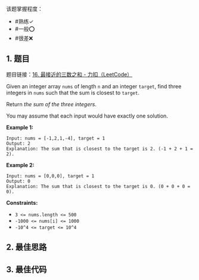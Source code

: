 
该题掌握程度：
- #熟练✓
- #一般⭕️
- #很差❌

## 1. 题目
题目链接：[16. 最接近的三数之和 - 力扣（LeetCode）](https://leetcode.cn/problems/3sum-closest/)

Given an integer array `nums` of length `n` and an integer `target`, find three integers in `nums` such that the sum is closest to `target`.

Return *the sum of the three integers*.

You may assume that each input would have exactly one solution.

 

**Example 1:**

```
Input: nums = [-1,2,1,-4], target = 1
Output: 2
Explanation: The sum that is closest to the target is 2. (-1 + 2 + 1 = 2).
```

**Example 2:**

```
Input: nums = [0,0,0], target = 1
Output: 0
Explanation: The sum that is closest to the target is 0. (0 + 0 + 0 = 0).
```

 

**Constraints:**

- `3 <= nums.length <= 500`
- `-1000 <= nums[i] <= 1000`
- `-10^4 <= target <= 10^4`

## 2. 最佳思路


## 3. 最佳代码

```java

```

